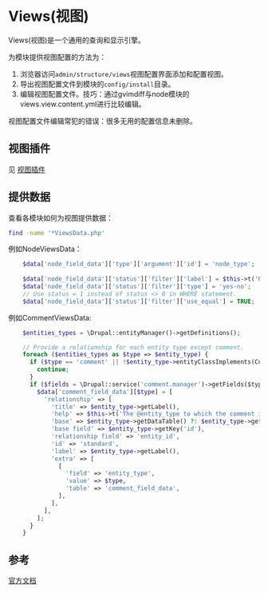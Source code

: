 Views(视图)
===========

Views(视图)是一个通用的查询和显示引擎。

为模块提供视图配置的方法为：
1. 浏览器访问`admin/structure/views`视图配置界面添加和配置视图。
2. 导出视图配置文件到模块的`config/install`目录。
3. 编辑视图配置文件。技巧：通过gvimdiff与node模块的views.view.content.yml进行比较编辑。

视图配置文件编辑常犯的错误：很多无用的配置信息未删除。

## 视图插件

见 [视图插件](views_plugin.md)

## 提供数据

查看各模块如何为视图提供数据：
```bash
find -name '*ViewsData.php'
```

例如NodeViewsData：
```php
    $data['node_field_data']['type']['argument']['id'] = 'node_type';   // 将type字段的argument插件替换为node_type
    
    $data['node_field_data']['status']['filter']['label'] = $this->t('Published status');
    $data['node_field_data']['status']['filter']['type'] = 'yes-no';    // 将status字段的filter插件是BooleanOperator,将插件的type属性设置为yes-no类型
    // Use status = 1 instead of status <> 0 in WHERE statement.
    $data['node_field_data']['status']['filter']['use_equal'] = TRUE;    
```

例如CommentViewsData:
```php
    $entities_types = \Drupal::entityManager()->getDefinitions();               // 获得系统所有的实体类型

    // Provide a relationship for each entity type except comment.
    foreach ($entities_types as $type => $entity_type) {
      if ($type == 'comment' || !$entity_type->entityClassImplements(ContentEntityInterface::class) || !$entity_type->getBaseTable()) {
        continue;
      }
      if ($fields = \Drupal::service('comment.manager')->getFields($type)) {    // 如果该实体类型有comment字段
        $data['comment_field_data'][$type] = [                                  // 为comment_field_data提供到该实体类型的关系
          'relationship' => [
            'title' => $entity_type->getLabel(),                                // 实体类型的标题
            'help' => $this->t('The @entity_type to which the comment is a reply to.', ['@entity_type' => $entity_type->getLabel()]),
            'base' => $entity_type->getDataTable() ?: $entity_type->getBaseTable(),   // 实体类型的表名
            'base field' => $entity_type->getKey('id'),                               // 实体类型的id字段
            'relationship field' => 'entity_id',                                      // 关联到comment_field_data的entity_id字段
            'id' => 'standard',                                                       // 采用标准的standard插件
            'label' => $entity_type->getLabel(),                                      // 实体类型的名称
            'extra' => [                                                              // 为关系提供额外的条件
              [
                'field' => 'entity_type',
                'value' => $type,
                'table' => 'comment_field_data',
              ],
            ],
          ],
        ];
      }
    }
```

## 参考

[官方文档](https://api.drupal.org/api/drupal/core!modules!views!views.api.php/group/views_overview)
